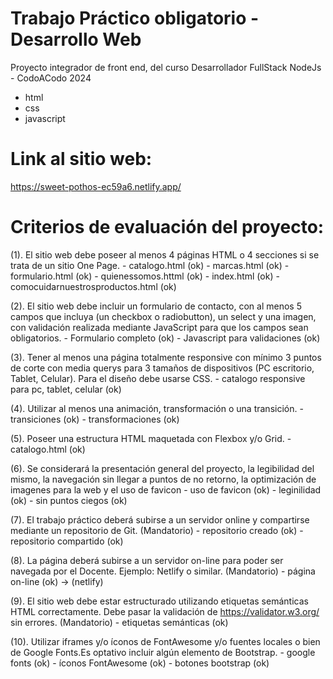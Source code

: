 # Trabajo Práctico obligatorio - Desarrollo Web

Proyecto integrador de front end, del curso Desarrollador FullStack NodeJs - CodoACodo 2024
- html
- css
- javascript


 # Link al sitio web:

https://sweet-pothos-ec59a6.netlify.app/

# Criterios de evaluación del proyecto:

(1). El sitio web debe poseer al menos 4 páginas HTML o 4 secciones si se trata
de un sitio One Page.
    - catalogo.html (ok)
    - marcas.html (ok)
    - formulario.html (ok)
    - quienessomos.httml (ok)
    - index.html (ok)
    - comocuidarnuestrosproductos.html (ok)

(2). El sitio web debe incluir un formulario de contacto, con al menos 5
campos que incluya (un checkbox o radiobutton), un select y una
imagen, con validación realizada mediante JavaScript para que los
campos sean obligatorios.
    - Formulario completo (ok)
    - Javascript para validaciones (ok)

(3). Tener al menos una página totalmente responsive con mínimo 3
puntos de corte con media querys para 3 tamaños de dispositivos
(PC escritorio, Tablet, Celular). Para el diseño debe usarse CSS.
    - catalogo responsive para pc, tablet, celular (ok)

(4). Utilizar al menos una animación, transformación o una transición.
    - transiciones (ok)
    - transformaciones (ok)

(5). Poseer una estructura HTML maquetada con Flexbox y/o Grid.
    - catalogo.html (ok)

(6). Se considerará la presentación general del proyecto, la legibilidad 
del mismo, la navegación sin llegar a puntos de no retorno, la optimización 
de imagenes para la web y el uso de favicon
    - uso de favicon (ok)
    - leginilidad (ok)
    - sin puntos ciegos (ok)

(7). El trabajo práctico deberá subirse a un servidor online y
compartirse mediante un repositorio de Git. (Mandatorio)
    - repositorio creado (ok)
    - repositorio compartido (ok)

(8). La página deberá subirse a un servidor on-line para poder ser navegada por 
el Docente. Ejemplo: Netlify o similar. (Mandatorio)
    - página on-line (ok) -> (netlify)

(9). El sitio web debe estar estructurado utilizando etiquetas
semánticas HTML correctamente. Debe pasar la validación
de https://validator.w3.org/ sin errores. (Mandatorio)
    - etiquetas semánticas (ok)

(10). Utilizar iframes y/o íconos de FontAwesome y/o fuentes locales o bien
de Google Fonts.Es optativo incluir algún elemento de Bootstrap.
    - google fonts (ok)
    - íconos FontAwesome (ok)
    - botones bootstrap (ok)